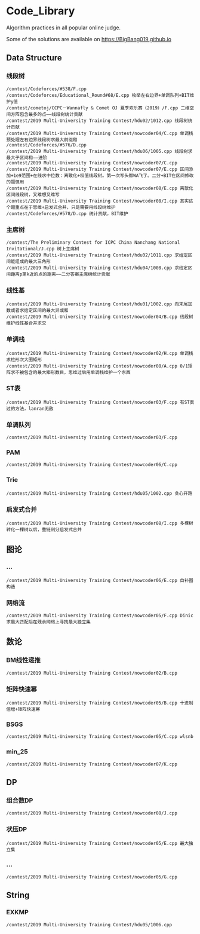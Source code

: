 # Code_Library
    
  Algorithm practices in all popular online judge.  
    
  Some of the solutions are available on https://BigBang019.github.io
## Data Structure

### 线段树
    /contest/Codeforces/#538/F.cpp 
    /contest/Codeforces/Educational_Round#68/E.cpp 枚举左右边界+单调队列+BIT维护y值
    /contest/cometoj/CCPC－Wannafly & Comet OJ 夏季欢乐赛（2019）/F.cpp 二维空间方阵包含最多的点——线段树统计贡献
    /contest/2019 Multi-University Training Contest/hdu02/1012.cpp 线段树统计贡献
    /contest/2019 Multi-University Training Contest/nowcoder04/C.cpp 单调栈预处理左右边界线段树求最大前缀和
    /contest/Codeforces/#576/D.cpp
    /contest/2019 Multi-University Training Contest/hdu06/1005.cpp 线段树求最大子区间和——进阶
    /contest/2019 Multi-University Training Contest/nowcoder07/C.cpp
    /contest/2019 Multi-University Training Contest/nowcoder07/E.cpp 区间添加+1e9范围+在线求中位数：离散化+权值线段树。第一次写头都WA飞了。二分+BIT在区间修改的题慎用
    /contest/2019 Multi-University Training Contest/nowcoder08/E.cpp 离散化区间线段树，又难想又难写
    /contest/2019 Multi-University Training Contest/nowcoder08/I.cpp 其实这个题重点在于思维+启发式合并，只是需要用线段树维护
    /contest/Codeforces/#578/D.cpp 统计贡献，BIT维护
    
### 主席树
    /contest/The Preliminary Contest for ICPC China Nanchang National Invitational/J.cpp 树上主席树
    /contest/2019 Multi-University Training Contest/hdu02/1011.cpp 求给定区间能组成的最大三角形
    /contest/2019 Multi-University Training Contest/hdu04/1008.cpp 求给定区间距离p第k近的点的距离——二分答案主席树统计贡献
### 线性基
    /contest/2019 Multi-University Training Contest/hdu01/1002.cpp 向末尾加数或者求给定区间的最大异或和
    /contest/2019 Multi-University Training Contest/nowcoder04/B.cpp 线段树维护线性基合并求交
    
### 单调栈
    /contest/2019 Multi-University Training Contest/nowcoder02/H.cpp 单调栈求柱形次大图矩形
    /contest/2019 Multi-University Training Contest/nowcoder08/A.cpp 0/1矩阵求不被包含的最大矩形数目，思维过后用单调栈维护一个东西
    
### ST表
    /contest/2019 Multi-University Training Contest/nowcoder03/F.cpp 有ST表过的方法，lanran无敌
    
### 单调队列
    /contest/2019 Multi-University Training Contest/nowcoder03/F.cpp
    
### PAM
    /contest/2019 Multi-University Training Contest/nowcoder06/C.cpp
    
### Trie
    /contest/2019 Multi-University Training Contest/hdu05/1002.cpp 贪心开路
    
### 启发式合并
    /contest/2019 Multi-University Training Contest/nowcoder08/I.cpp 多棵树转化一棵树以后，重链剖分启发式合并
    
## 图论

### ...
    /contest/2019 Multi-University Training Contest/nowcoder06/E.cpp 自补图构造
    
### 网络流
    /contest/2019 Multi-University Training Contest/nowcoder05/F.cpp Dinic求最大匹配后在残余网络上寻找最大独立集
    
    
## 数论

### BM线性递推
    /contest/2019 Multi-University Training Contest/nowcoder02/B.cpp
    
### 矩阵快速幂
    /contest/2019 Multi-University Training Contest/nowcoder05/B.cpp 十进制倍增+矩阵快速幂

### BSGS
    /contest/2019 Multi-University Training Contest/nowcoder05/C.cpp wlsnb
    
### min_25
    /contest/2019 Multi-University Training Contest/nowcoder07/K.cpp
    
## DP
### 组合数DP
    /contest/2019 Multi-University Training Contest/nowcoder08/J.cpp
    
### 状压DP
    /contest/2019 Multi-University Training Contest/nowcoder05/E.cpp 最大独立集

### ...
    /contest/2019 Multi-University Training Contest/nowcoder05/G.cpp
    
## String

### EXKMP
    /contest/2019 Multi-University Training Contest/hdu05/1006.cpp
